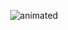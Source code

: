 <p align="center">
  <img src="https://user-images.githubusercontent.com/101104327/236875223-939fb42d-e879-4512-945e-56fb69e0a03d.gif" alt="animated" />
</p>
